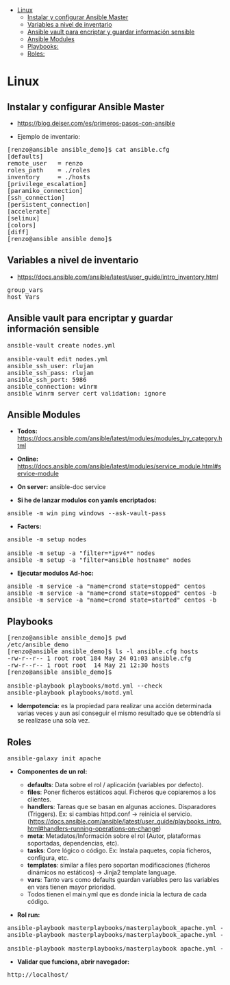 - [Linux](#linux)
  * [Instalar y configurar Ansible Master](#instalar-y-configurar-ansible-master)
  * [Variables a nivel de inventario](#variables-a-nivel-de-inventario)
  * [Ansible vault para encriptar y guardar información sensible](#ansible-vault-para-encriptar-y-guardar-información-sensible)
  * [Ansible Modules](#ansible-modules)
  * [Playbooks:](#playbooks)
  * [Roles:](#roles)

# Linux
## Instalar y configurar Ansible Master
* https://blog.deiser.com/es/primeros-pasos-con-ansible

* Ejemplo de inventario:
<pre>
[renzo@ansible ansible_demo]$ cat ansible.cfg
[defaults]
remote_user   = renzo 
roles_path    = ./roles
inventory     = ./hosts
[privilege_escalation]
[paramiko_connection]
[ssh_connection]
[persistent_connection]
[accelerate]
[selinux]
[colors]
[diff]
[renzo@ansible ansible_demo]$ 
</pre>

## Variables a nivel de inventario
  * https://docs.ansible.com/ansible/latest/user_guide/intro_inventory.html
<pre>
group_vars
host_Vars
</pre>

## Ansible vault para encriptar y guardar información sensible
<pre>
ansible-vault create nodes.yml

ansible-vault edit nodes.yml 
ansible_ssh_user: rlujan
ansible_ssh_pass: rlujan
ansible_ssh_port: 5986
ansible_connection: winrm
ansible_winrm_server_cert_validation: ignore
</pre>

## Ansible Modules
 * **Todos:** https://docs.ansible.com/ansible/latest/modules/modules_by_category.html
 * **Online:** https://docs.ansible.com/ansible/latest/modules/service_module.html#service-module
 * **On server:** ansible-doc service

* **Si he de lanzar modulos con yamls encriptados:**
<pre>
ansible -m win_ping windows --ask-vault-pass
</pre>

* **Facters:**
<pre>
ansible -m setup nodes

ansible -m setup -a "filter=*ipv4*" nodes
ansible -m setup -a "filter=ansible_hostname" nodes
</pre>

* **Ejecutar modulos Ad-hoc:**
<pre>
ansible -m service -a "name=crond state=stopped" centos
ansible -m service -a "name=crond state=stopped" centos -b
ansible -m service -a "name=crond state=started" centos -b
</pre>

## Playbooks
<pre>
[renzo@ansible ansible_demo]$ pwd
/etc/ansible_demo
[renzo@ansible ansible_demo]$ ls -l ansible.cfg hosts
-rw-r--r-- 1 root root 184 May 24 01:03 ansible.cfg
-rw-r--r-- 1 root root  14 May 21 12:30 hosts
[renzo@ansible ansible_demo]$ 

ansible-playbook playbooks/motd.yml --check
ansible-playbook playbooks/motd.yml
</pre>

* **Idempotencia:** es la propiedad para realizar una acción determinada varias veces y aun así conseguir el mismo resultado que se obtendría si se realizase una sola vez.

## Roles
<pre>
ansible-galaxy init apache
</pre>

* **Componentes de un rol:**
  * **defaults**: Data sobre el rol / aplicación (variables por defecto).
  * **files**: Poner ficheros estáticos aquí. Ficheros que copiaremos a los clientes.
  * **handlers**: Tareas que se basan en algunas acciones. Disparadores (Triggers). Ex: si cambias httpd.conf -> reinicia el servicio. (https://docs.ansible.com/ansible/latest/user_guide/playbooks_intro.html#handlers-running-operations-on-change)
  * **meta**: Metadatos/Información sobre el rol (Autor, plataformas soportadas, dependencias, etc).
  * **tasks**: Core lógico o código. Ex: Instala paquetes, copia ficheros, configura, etc.
  * **templates**: similar a files pero soportan modificaciones (ficheros dinámicos no estáticos) -> Jinja2 template language.
  * **vars**: Tanto vars como defaults guardan variables pero las variables en vars tienen mayor prioridad.
  * Todos tienen el main.yml que es donde inicia la lectura de cada código.

* **Rol run:**
<pre>
ansible-playbook masterplaybooks/masterplaybook_apache.yml --extra-vars="hosts=centos" --tags=install --check 
ansible-playbook masterplaybooks/masterplaybook_apache.yml --extra-vars="hosts=centos" --tags=install

ansible-playbook masterplaybooks/masterplaybook_apache.yml --extra-vars="hosts=centos"
</pre>

* **Validar que funciona, abrir navegador:**
<pre>
http://localhost/
</pre>
